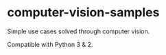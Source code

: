 # computer-vision-samples

Simple use cases solved through computer vision. 

Compatible with Python 3 & 2.
